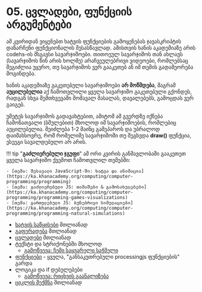 # 05. ცვლადები, ფუნქციის არგუმენტები

ამ კვირიდან ვიყენებთ ხატვის ფუნქციების გამოყენებას ჯავასკრიპტის დანარჩენი ფუნქციონალის შესასწავლად. ამისთვის ხანის აკადემიაზე არის codehs-ის მსგავსი სავარჯიშოები. თითოეულ სავარჯიშოს თან ახლავს (სავარჯიშოს წინ არის ხოლმე) არაჩვეულებრივი ვიდეოები, რომლებსაც შეგიძლია უყურო, თუ სავარჯიშოს ვერ გააკეთებ ან იმ თემის გადამეორება მოგინდება.

ხანის აკადემიაზე გაკეთებული სავარჯიშოები **არ მოწმდება**, მაგრამ **აუცილებელია** აქ ჩამოთვლილი ყველა სავარჯიშო გაკეთებული გქონდეს, რადგან სხვა შემთხვევაში მომავალ მასალას, დავალებებს, გამოცდას ვერ გაიგებ. 

უმეტეს სავარჯიშოს გადავახტებით, ამიტომ ამ გვერდზე იქნება ჩამონათვალი (ბმულებით) მხოლოდ იმ სავარჯიშოების, რომლებიც აუცილებელია. შეიძლება 1-2 მაინც გამეპაროს და უბრალოდ დაიმახსოვრე, რომ რომელიმე სავარჯიშოში თუ შეგხვდა **draw()** ფუნქცია, ესეეგი სავალდებულო არ არის.

!!! tip "**გაძლიერებული ჯგუფი**"
	ამ ორი კვირის განმავლობაში გააკეთეთ ყველა სავარჯიშო ქვემოთ ჩამოთვლილ თემებში:

	- [თემა: შესავალი JavaScript-ში: ხატვა და ანიმაცია](https://ka.khanacademy.org/computing/computer-programming/programming)
	- [თემა: გაძლიერებული JS: თამაშები & გამოსახულებები](https://ka.khanacademy.org/computing/computer-programming/programming-games-visualizations)
	- [თემა: გართულებული JS: ბუნებრივი სიმულაციები](https://ka.khanacademy.org/computing/computer-programming/programming-natural-simulations)



- [ხატვის საწყისები](https://ka.khanacademy.org/computing/computer-programming/programming/drawing-basics/pt/making-drawings-with-code) მთლიანად
- [გაფერადება](https://ka.khanacademy.org/computing/computer-programming/programming/coloring/pt/coloring-with-code) მთლიანად
- [ცვლადები](https://ka.khanacademy.org/computing/computer-programming/programming/variables/pt/intro-to-variables) მთლიანად
- ტექსტი და სტრიქონებში მხოლოდ 
	- [გამოწვევა: ჩემი საყვარელი საჭმელი](https://ka.khanacademy.org/computing/computer-programming/programming/text-basics/pc/challenge-my-favorite-foods)
- [ფუნქციები](https://ka.khanacademy.org/computing/computer-programming/programming/functions/pt/functions) - ყველა, "განსაკუთრებული processingjs ფუნქციების" გარდა
- ლოგიკა და if დებულებები
	- [გამოწვევა: რიცხვის გაანალიზება](https://ka.khanacademy.org/computing/computer-programming/programming/logic-if-statements/pc/challenge-number-analyzer)
- [ციკლის შექმნა](https://ka.khanacademy.org/computing/computer-programming/programming/looping/pt/intro-to-while-loops) მთლიანად
